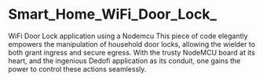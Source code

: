 # Smart_Home_WiFi_Door_Lock_
WiFi Door Lock application using a Nodemcu
This piece of code elegantly empowers the manipulation of household door locks, allowing the wielder to both grant ingress and secure egress. 
With the trusty NodeMCU board at its heart, and the ingenious Dedofi application as its conduit, one gains the power to control these actions seamlessly.
